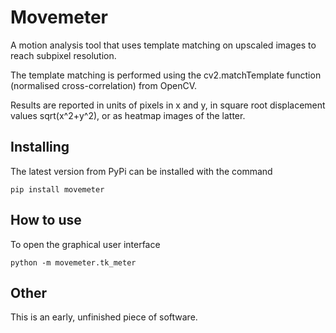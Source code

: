 <h1>Movemeter</h1>
A motion analysis tool that uses template matching
on upscaled images to reach subpixel resolution.

The template matching is performed using
the cv2.matchTemplate function (normalised cross-correlation) from OpenCV.

Results are reported in units of pixels in x and y,
in square root displacement values sqrt(x^2+y^2),
or as heatmap images of the latter.


<h2>Installing</h2>

The latest version from PyPi can be installed with the command

```
pip install movemeter
```


<h2>How to use</h2>

To open the graphical user interface

```
python -m movemeter.tk_meter
```


<h2>Other</h2>
This is an early, unfinished piece of software.


